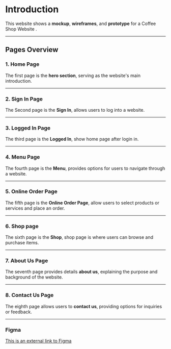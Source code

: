 # Introduction
This website shows a **mockup**, **wireframes**, and **prototype** for a Coffee Shop Website .

---

## Pages Overview

### 1. Home Page
The first page is the **hero section**, serving as the website's main introduction.

---

### 2. Sign In Page
The Second page is the **Sign In**,  allows users to log into a website.

---

### 3. Logged In Page
The third page is the **Logged In**, show home page after login in.

---

### 4. Menu Page  
The fourth page is the **Menu**, provides options for users to navigate through a website.

---


### 5. Online Order Page 
The fifth page is the **Online Order Page**, allow users to select products or services and place an order.

---

### 6. Shop page 
The sixth page is the **Shop**, shop page is where users can browse and purchase items.

---


### 7. About Us Page
The seventh page provides details **about us**, explaining the purpose and background of the website.

---

### 8. Contact Us Page
The eighth page allows users to **contact us**, providing options for inquiries or feedback.

---



### Figma 
[This is an external link to Figma](https://www.figma.com/design/0J48guQxmw6SyFFIS8fSlr/Untitled?node-id=1-2&node-type=canvas&t=zLaniP7AeVBcrjyW-0)

